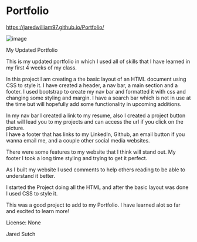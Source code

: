 # Portfolio
https://jaredwilliam97.github.io/Portfolio/

![image](https://user-images.githubusercontent.com/80869140/117750989-fcaabe80-b1d9-11eb-9476-d6a7b00b21aa.png)





My Updated Portfolio

This is my updated portfolio in which I used all of skills that I have learned in my first 4 weeks of my class. 

In this project I am creating a the basic layout of an HTML document using CSS to style it. I have created a header, a nav bar, a main section and a footer. I used bootstrap to create my nav bar and formatted it with css and changing some styling and margin.  I have a search bar which is not in use at the time but will hopefully add some functionality in upcoming additions. 

In my nav bar I created a link to my resume, also I created a project button that will lead you to my projects and can access the url if you click on the picture.  
I have a footer that has links to my LinkedIn, Github, an email button if you wanna email me, and a couple other social media websites. 


There were some features to my website that I think will stand out. My footer I took a long time styling and trying to get it perfect.  

As I built my website I used comments to help others reading to be able to understand it better.

I started the Project doing all the HTML and after the basic layout was done I used CSS to style it.

This was a good project to add to my Portfolio. I have learned alot so far and excited to learn more!

License: None

Jared Sutch
